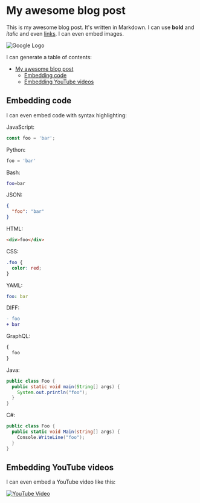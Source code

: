 # My awesome blog post

This is my awesome blog post. It's written in Markdown. I can use **bold** and _italic_ and even [links](https://www.google.com). I can even embed images.

![Google Logo](https://www.google.com/images/branding/googlelogo/1x/googlelogo_color_272x92dp.png "Google Logo")

I can generate a table of contents:

<!-- toc -->

- [My awesome blog post](#my-awesome-blog-post)
  - [Embedding code](#embedding-code)
  - [Embedding YouTube videos](#embedding-youtube-videos)

<!-- toc -->

## Embedding code

I can even embed code with syntax highlighting:

JavaScript:

```js
const foo = 'bar';
```

Python:

```python
foo = 'bar'
```

Bash:

```bash
foo=bar
```

JSON:

```json
{
  "foo": "bar"
}
```

HTML:

```html
<div>foo</div>
```

CSS:

```css
.foo {
  color: red;
}
```

YAML:

```yaml
foo: bar
```

DIFF:

```diff
- foo
+ bar
```

GraphQL:

```graphql
{
  foo
}
```

Java:

```java
public class Foo {
  public static void main(String[] args) {
    System.out.println("foo");
  }
}
```

C#:

```csharp  
public class Foo {
  public static void Main(string[] args) {
    Console.WriteLine("foo");
  }
}
```

## Embedding YouTube videos

I can even embed a YouTube video like this:

[![YouTube Video](https://img.youtube.com/vi/GJGB9PYKfqI/0.jpg)](https://www.youtube.com/watch?v=GJGB9PYKfqI)